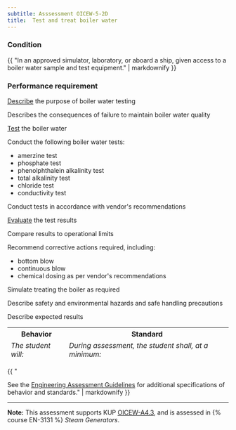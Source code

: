```yaml
---
subtitle: Asssessment OICEW-5-2D
title:  Test and treat boiler water
---
```




### Condition

{{ "In an approved simulator, laboratory, or aboard a ship, given access to a boiler water sample and test equipment." | markdownify }}

### Performance requirement 

<table width='100%' class='Guidelines'>
 <thead>
 <tr>
     <th class='thirty'>Behavior</th>
     <th class='seventy'>Standard</th>
 </tr>
 <tr>
     <td><em>The student will:</em></td>
     <td><em>During assessment, the student shall, at a minimum:</em></td>
 </tr>
 </thead>
 <tbody>


<!--rowstart-->

[Describe](guidelines#describeaction) the purpose of boiler water testing

<!--cellbreak-->

Describes the consequences of failure to maintain boiler water quality

<!--rowend-->


<!--rowstart-->

[Test](guidelines#evaluateinspecttest) the boiler water

<!--cellbreak-->

Conduct the following boiler water tests:

  * amerzine test
  * phosphate test
  * phenolphthalein alkalinity test
  * total alkalinity test
  * chloride test
  * conductivity test

Conduct tests in accordance with vendor's recommendations

<!--rowend-->


<!--rowstart-->

[Evaluate](guidelines#evaluateinspecttest) the test results

<!--cellbreak-->

Compare results to operational limits
  
Recommend corrective actions required, including:

* bottom blow
* continuous blow
* chemical dosing as per vendor's recommendations

<!--rowend-->


<!--rowstart-->

Simulate treating the boiler as required

<!--cellbreak-->

Describe safety and environmental hazards and safe handling precautions

Describe expected results

<!--rowend-->


 </tbody>
 </table>

{{ "

See the [Engineering Assessment Guidelines](guidelines) for additional specifications of behavior and standards." | markdownify }}


*****

**Note:** This assessment supports KUP [OICEW-A4.3]({{site.baseurl}}/tables/31.html#OICEW-A4.3), and is assessed in  {% course  EN-3131 %}  *Steam Generators*. 

